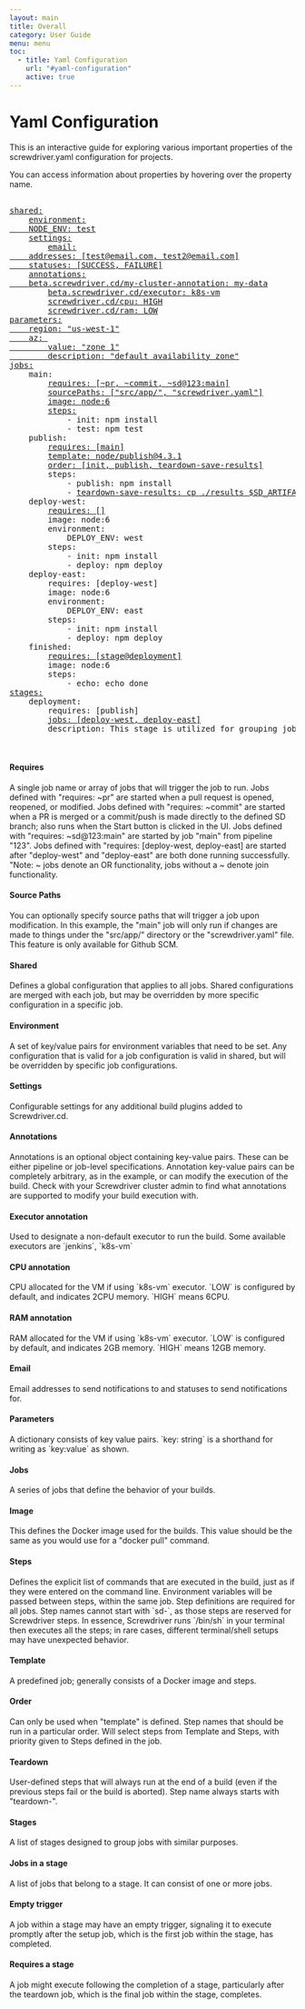 ```yaml
---
layout: main
title: Overall
category: User Guide
menu: menu
toc:
  - title: Yaml Configuration
    url: "#yaml-configuration"
    active: true
---
```


# Yaml Configuration

This is an interactive guide for exploring various important properties of the screwdriver.yaml configuration for projects.

You can access information about properties by hovering over the property name.

<div class="yaml-docs">

<pre class="example">

<a href="#shared"><span class="key">shared</span>:</a>
    <a href="#environment"><span class="key">environment</span>:
    <span class="key">NODE_ENV</span>: <span class="value">test</span></a>
    <a href="#settings"><span class="key">settings</span>:</a>
        <a href="#email"><span class="key">email</span>:
    <span class="key">addresses</span>: <span class="value">[test@email.com, test2@email.com]</span>
    <span class="key">statuses</span>: <span class="value">[SUCCESS, FAILURE]</span></a>
    <a href="#annotations"><span class="key">annotations</span>:
    <span class="key">beta.screwdriver.cd/my-cluster-annotation</span>: <span class="value">my-data</span></a>
        <a href="#executor"><span class="key">beta.screwdriver.cd/executor</span>: <span class="value">k8s-vm</span></a>
        <a href="#cpu"><span class="key">screwdriver.cd/cpu</span>: <span class="value">HIGH</span></a>
        <a href="#ram"><span class="key">screwdriver.cd/ram</span>: <span class="value">LOW</span></a>
<a href="#parameters"><span class="key">parameters</span>:
    <span class="key">region</span>: <span class="value">"us-west-1"</span>
    <span class="key">az</span>: <span class="value">
        <span class="key">value</span>: <span class="value">"zone 1"</span>
        <span class="key">description</span>: <span class="value">"default availability zone"</span></span></a>
<a href="#jobs"><span class="key">jobs</span>:</a>
    <span class="key">main</span>:
        <a href="#requires"><span class="key">requires</span>: <span class="value">[~pr, ~commit, ~sd@123:main]</span></a>
        <a href="#sourcePaths"><span class="key">sourcePaths</span>: <span class="value">["src/app/", "screwdriver.yaml"]</span></a>
        <a href="#image"><span class="key">image</span>: <span class="value">node:6</span></a>
        <a href="#steps"><span class="key">steps</span>:</a>
            - <span class="key">init</span>: <span class="value">npm install</span>
            - <span class="key">test</span>: <span class="value">npm test</span>
    <span class="key">publish</span>:
        <a href="#requires"><span class="key">requires</span>: <span class="value">[main]</span></a>
        <a href="#template"><span class="key">template</span>: <span class="value">node/publish@4.3.1</span></a>
        <a href="#order"><span class="key">order</span>: <span class="value">[init, publish, teardown-save-results]</span></a>
        <a><span class="key">steps</span>:</a>
            - <a><span class="key">publish</span>: <span class="value">npm install</span></a>
            - <a href="#teardown"><span class="key">teardown-save-results</span>: <span class="value">cp ./results $SD_ARTIFACTS_DIR</span></a>
    <span class="key">deploy-west</span>:
        <a href="#emptyTrigger"><span class="key">requires</span>: <span class="value">[]</span></a>
        <a><span class="key">image</span>: <span class="value">node:6</span></a>
        <a><span class="key">environment</span>:</a>
            <span class="key">DEPLOY_ENV</span>: <span class="value">west</span>
        <a><span class="key">steps</span>:</a>
            - <span class="key">init</span>: <span class="value">npm install</span>
            - <span class="key">deploy</span>: <span class="value">npm deploy</span>
    <span class="key">deploy-east</span>:
        <span class="key">requires</span>: <span class="value">[deploy-west]</span>
        <span class="key">image</span>: <span class="value">node:6</span>
        <span class="key">environment</span>:
            <span class="key">DEPLOY_ENV</span>: <span class="value">east</span>
        <span class="key">steps</span>:
            - <span class="key">init</span>: <span class="value">npm install</span>
            - <span class="key">deploy</span>: <span class="value">npm deploy</span>
    <span class="key">finished</span>:
        <a href="#stageTrigger"><span class="key">requires</span>: <span class="value">[stage@deployment]</span></a>
        <a><span class="key">image</span>: <span class="value">node:6</span></a>
        <a><span class="key">steps</span>:</a>
            - <span class="key">echo</span>: <span class="value">echo done</span>
<a href="#stages"><span class="key">stages</span>:</a>
    <span class="key">deployment</span>:
        <a><span class="key">requires</span>: <span class="value">[publish]</span></a>
        <a href="#jobsInStage"><span class="key">jobs</span>: <span class="value">[deploy-west, deploy-east]</span></a>
        <a><span class="key">description</span>: <span class="value">This stage is utilized for grouping jobs involved in deploying components to multiple regions.</span></a>
<br>
</pre>

<div class="yaml-side">
    <div id="requires" class="hidden">
        <h4>Requires</h4>
        <p>A single job name or array of jobs that will trigger the job to run. Jobs defined with "requires: ~pr" are started when a pull request is opened, reopened, or modified. Jobs defined with "requires: ~commit" are started when a PR is merged or a commit/push is made directly to the defined SD branch; also runs when the Start button is clicked in the UI. Jobs defined with "requires: ~sd@123:main" are started by job "main" from pipeline "123". Jobs defined with "requires: [deploy-west, deploy-east] are started after "deploy-west" and "deploy-east" are both done running successfully. "Note: ~ jobs denote an OR functionality, jobs without a ~ denote join functionality.</p>
    </div>
    <div id="sourcePaths" class="hidden">
        <h4>Source Paths</h4>
        <p>You can optionally specify source paths that will trigger a job upon modification. In this example, the "main" job will only run if changes are made to things under the "src/app/" directory or the "screwdriver.yaml" file. This feature is only available for Github SCM.</p>
    </div>
    <div id="shared" class="hidden">
        <h4>Shared</h4>
        <p>Defines a global configuration that applies to all jobs. Shared configurations are merged with each job, but may be overridden by more specific configuration in a specific job.</p>
    </div>
    <div id="environment" class="hidden">
        <h4>Environment</h4>
        <p>A set of key/value pairs for environment variables that need to be set. Any configuration that is valid for a job configuration is valid in shared, but will be overridden by specific job configurations.</p>
    </div>
    <div id="settings" class="hidden">
        <h4>Settings</h4>
        <p>Configurable settings for any additional build plugins added to Screwdriver.cd.</p>
    </div>
    <div id="annotations" class="hidden">
        <h4>Annotations</h4>
        <p>Annotations is an optional object containing key-value pairs. These can be either pipeline or job-level specifications. Annotation key-value pairs can be completely arbitrary, as in the example, or can modify the execution of the build. Check with your Screwdriver cluster admin to find what annotations are supported to modify your build execution with.</p>
    </div>
    <div id="executor" class="hidden">
        <h4>Executor annotation</h4>
        <p>Used to designate a non-default executor to run the build. Some available executors are `jenkins`, `k8s-vm`</p>
    </div>
    <div id="cpu" class="hidden">
        <h4>CPU annotation</h4>
        <p>CPU allocated for the VM if using `k8s-vm` executor. `LOW` is configured by default, and indicates 2CPU memory. `HIGH` means 6CPU.</p>
    </div>
    <div id="ram" class="hidden">
        <h4>RAM annotation</h4>
        <p>RAM allocated for the VM if using `k8s-vm` executor. `LOW` is configured by default, and indicates 2GB memory. `HIGH` means 12GB memory.</p>
    </div>
    <div id="email" class="hidden">
        <h4>Email</h4>
        <p>Email addresses to send notifications to and statuses to send notifications for.</p>
    </div>
    <div id="parameters" class="hidden">
        <h4>Parameters</h4>
        <p>A dictionary consists of key value pairs. `key: string` is a shorthand for writing as `key:value` as shown.</p>
    </div>
    <div id="jobs" class="hidden">
        <h4>Jobs</h4>
        <p>A series of jobs that define the behavior of your builds.</p>
    </div>
    <div id="image" class="hidden">
        <h4>Image</h4>
        <p>This defines the Docker image used for the builds. This value should be the same as you would use for a "docker pull" command.</p>
    </div>
    <div id="steps" class="hidden">
        <h4>Steps</h4>
        <p>Defines the explicit list of commands that are executed in the build, just as if they were entered on the command line. Environment variables will be passed between steps, within the same job. Step definitions are required for all jobs. Step names cannot start with `sd-`, as those steps are reserved for Screwdriver steps. In essence, Screwdriver runs `/bin/sh` in your terminal then executes all the steps; in rare cases, different terminal/shell setups may have unexpected behavior.</p>
    </div>
    <div id="template" class="hidden">
        <h4>Template</h4>
        <p>A predefined job; generally consists of a Docker image and steps.</p>
    </div>
    <div id="order" class="hidden">
        <h4>Order</h4>
        <p>Can only be used when "template" is defined. Step names that should be run in a particular order. Will select steps from Template and Steps, with priority given to Steps defined in the job.</p>
    </div>
    <div id="teardown" class="hidden">
        <h4>Teardown</h4>
        <p>User-defined steps that will always run at the end of a build (even if the previous steps fail or the build is aborted). Step name always starts with "teardown-".</p>
    </div>
    <div id="stages" class="hidden">
        <h4>Stages</h4>
        <p>A list of stages designed to group jobs with similar purposes.</p>
    </div>
    <div id="jobsInStage" class="hidden">
        <h4>Jobs in a stage</h4>
        <p>A list of jobs that belong to a stage. It can consist of one or more jobs.</p>
    </div>
    <div id="emptyTrigger" class="hidden">
        <h4>Empty trigger</h4>
        <p>A job within a stage may have an empty trigger, signaling it to execute promptly after the setup job, which is the first job within the stage, has completed.</p>
    </div>
    <div id="stageTrigger" class="hidden">
        <h4>Requires a stage</h4>
        <p>A job might execute following the completion of a stage, particularly after the teardown job, which is the final job within the stage, completes.</p>
    </div>
</div>
</div>
